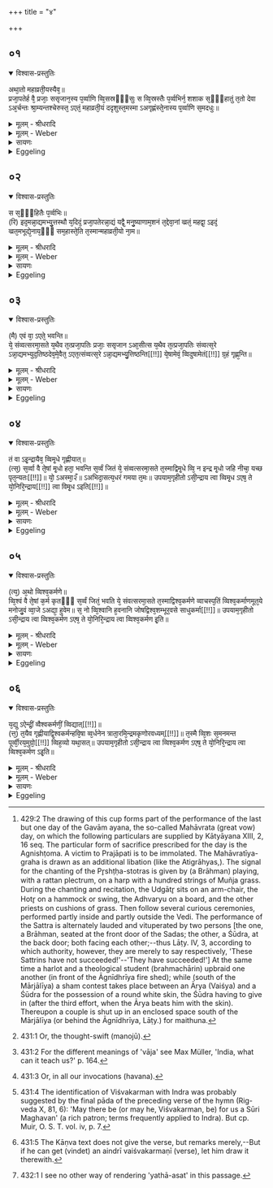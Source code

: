 +++
title = "४"

+++


## ०१


<details open><summary>विश्वास-प्रस्तुतिः</summary>

अथा᳘तो महाव्रती᳘यस्यैव᳘॥  
प्रजा᳘पतेर्ह वै᳘ प्रजाः᳘ ससृजान᳘स्य प᳘र्व्वाणि व्वि᳘सस्रᳫँ᳭सुः स व्वि᳘स्रस्तैः प᳘र्व्वभिर्न᳘ शशाक स᳘ᳫँ᳘हातुं त᳘तो देवा ऽअ᳘र्चन्तः श्रा᳘म्यन्तश्चेरुस्त᳘ ऽएतं᳘ महाव्रती᳘यं ददृशुस्त᳘मस्मा ऽअगृह्णंस्ते᳘नास्य प᳘र्व्वाणि स᳘मदधुः॥
</details>

<details><summary>मूलम् - श्रीधरादि</summary>

अथा᳘तो महाव्रती᳘यस्यैव᳘॥  
प्रजा᳘पतेर्ह वै᳘ प्रजाः᳘ ससृजान᳘स्य प᳘र्व्वाणि व्वि᳘सस्रᳫँ᳭सुः स व्वि᳘स्रस्तैः प᳘र्व्वभिर्न᳘ शशाक स᳘ᳫँ᳘हातुं त᳘तो देवा ऽअ᳘र्चन्तः श्रा᳘म्यन्तश्चेरुस्त᳘ ऽएतं᳘ महाव्रती᳘यं ददृशुस्त᳘मस्मा ऽअगृह्णंस्ते᳘नास्य प᳘र्व्वाणि स᳘मदधुः॥
</details>

<details><summary>मूलम् - Weber</summary>

अथा᳘तो महाव्रती᳘यस्यैव᳟॥  
प्रजा᳘पतेर्ह वै᳘ प्रजाः᳘ ससृजान᳘स्य प᳘र्वाणि वि᳘सस्रंसुः स वि᳘स्रस्तैः प᳘र्वभिर्न᳘ शशाक स᳘ᳫं᳘हातुं त᳘तो देवा अ᳘र्चन्तः श्रा᳘म्यन्तश्चेरुस्त᳘ एत᳘म् महाव्रती᳘यं ददृशुस्त᳘मस्मा अगृह्णस्ते᳘नास्य प᳘र्वाणि स᳘मदधुः॥
</details>

<details><summary>सायणः</summary>

…
</details>

<details><summary>Eggeling</summary>

1. Then as to the Mahāvratīya (graha) [^egg_995]. Now when Prajāpati had created the living beings, his

[^egg_995]: 429:2 The drawing of this cup forms part of the performance of the last but one day of the Gavām ayana, the so-called Mahāvrata (great vow) day, on which the following particulars are supplied by Kātyāyana XIII, 2, 16 seq. The particular form of sacrifice prescribed for the day is the Agnishṭoma. A victim to Prajāpati is to be immolated. The Mahāvratīya-graha is drawn as an additional libation (like the Atigrāhyas,). The signal for the chanting of the Pr̥shṭḥa-stotras is given by (a Brāhman) playing, with a rattan plectrum, on a harp with a hundred strings of  Muñja grass. During the chanting and recitation, the Udgātr̥ sits on an arm-chair, the Hotr̥ on a hammock or swing, the Adhvaryu on a board, and the other priests on cushions of grass. Then follow several curious ceremonies, performed partly inside and partly outside the Vedi. The performance of the Sattra is alternately lauded and vituperated by two persons [the one, a Brāhman, seated at the front door of the Sadas; the other, a Śūdra, at the back door; both facing each other;--thus Lāṭy. IV, 3, according to which authority, however, they are merely to say respectively, 'These Sattrins have not succeeded!'--'They have succeeded!'] At the same time a harlot and a theological student (brahmachārin) upbraid one another (in front of the Āgnīdhrīya fire shed); while (south of the Mārjālīya) a sham contest takes place between an Ārya (Vaiśya) and a Śūdra for the possession of a round white skin, the Śūdra having to give in (after the third effort, when the Ārya beats him with the skin). Thereupon a couple is shut up in an enclosed space south of the Mārjālīya (or behind the Āgnīdhrīya, Lāṭy.) for maithuna.

joints were relaxed: with his relaxed joints he was unable to raise himself. Then the gods went on praising and toiling. They saw this Mahāvratīya (cup) and drew it for him: thereby they restored his joints.
</details>


## ०२


<details open><summary>विश्वास-प्रस्तुतिः</summary>

स स᳘ᳫँ᳘हितैः प᳘र्व्वभिः॥  
(रि) इद᳘मन्ना᳘द्यमभ्यु᳘त्तस्थौ य᳘दिदं᳘ प्रजा᳘पतेरन्ना᳘द्यं यद्वै᳘ मनु᳘ष्याणाम᳘शनं त᳘द्देवा᳘नां व्व्रतं᳘ महद्वा᳘ ऽइदं᳘ व्व्रत᳘मभूद्ये᳘नाय᳘ᳫँ᳘ सम᳘हास्ते᳘ति त᳘स्मान्महाव्रती᳘यो ना᳘म॥
</details>

<details><summary>मूलम् - श्रीधरादि</summary>

स स᳘ᳫँ᳘हितैः प᳘र्व्वभिः॥  
(रि) इद᳘मन्ना᳘द्यमभ्यु᳘त्तस्थौ य᳘दिदं᳘ प्रजा᳘पतेरन्ना᳘द्यं यद्वै᳘ मनु᳘ष्याणाम᳘शनं त᳘द्देवा᳘नां व्व्रतं᳘ महद्वा᳘ ऽइदं᳘ व्व्रत᳘मभूद्ये᳘नाय᳘ᳫँ᳘ सम᳘हास्ते᳘ति त᳘स्मान्महाव्रती᳘यो ना᳘म॥
</details>

<details><summary>मूलम् - Weber</summary>

स स᳘ᳫं᳘हितैः प᳘र्वभिः॥  
इद᳘मन्ना᳘द्यमभ्यु᳘त्तस्थौ य᳘दिद᳘म् प्रजा᳘पतेरन्ना᳘द्यं यद्वै᳘ मनुॗष्याणाम᳘शनं त᳘द्देवा᳘नां व्रत᳘म् महद्वा᳘ इदं᳘ व्रत᳘मभूद्ये᳘नाय᳘ᳫं᳘ सम᳘हास्ते᳘ति त᳘स्मान्महाव्रती᳘यो ना᳘म॥
</details>

<details><summary>सायणः</summary>

…
</details>

<details><summary>Eggeling</summary>

2. With his joints thus restored, he approached this food, what food of Prajāpati there is,--for what eating is to men, that the vrata (fast-food, or religious observance generally) is to the gods. And because (they say), 'Great, indeed, is this vrata whereby he has raised himself,' therefore it is called Mahāvratīya.
</details>


## ०३


<details open><summary>विश्वास-प्रस्तुतिः</summary>

(मै) एवं वा᳘ ऽएते᳘ भवन्ति॥  
ये᳘ संव्वत्सरमा᳘सते य᳘थैव त᳘त्प्रजा᳘पतिः प्रजाः᳘ ससृजान ऽआ᳘सीत्स य᳘थैव त᳘त्प्रजा᳘पतिः संव्वत्स᳘रे ऽन्ना᳘द्यमभ्युद᳘तिष्ठदेव᳘मे᳘वैत᳘ ऽएत᳘त्संव्वत्स᳘रे ऽन्ना᳘द्यमभ्यु᳘त्तिष्ठन्ति[[!!]] ये᳘षामेवं᳘ व्विदुषामेतं[[!!]] ग्र᳘हं गृह्ण᳘न्ति॥
</details>

<details><summary>मूलम् - श्रीधरादि</summary>

(मै) एवं वा᳘ ऽएते᳘ भवन्ति॥  
ये᳘ संव्वत्सरमा᳘सते य᳘थैव त᳘त्प्रजा᳘पतिः प्रजाः᳘ ससृजान ऽआ᳘सीत्स य᳘थैव त᳘त्प्रजा᳘पतिः संव्वत्स᳘रे ऽन्ना᳘द्यमभ्युद᳘तिष्ठदेव᳘मे᳘वैत᳘ ऽएत᳘त्संव्वत्स᳘रे ऽन्ना᳘द्यमभ्यु᳘त्तिष्ठन्ति[[!!]] ये᳘षामेवं᳘ व्विदुषामेतं[[!!]] ग्र᳘हं गृह्ण᳘न्ति॥
</details>

<details><summary>मूलम् - Weber</summary>

एवं वा᳘ एते᳘ भवन्ति॥  
ये᳘ संवत्सरमा᳘सते य᳘थैव त᳘त्प्रजा᳘पतिः प्रजाः᳘ ससृजान आ᳘सीत्स य᳘थैव त᳘त्प्रजा᳘पतिः संवत्सॗरे ऽन्ना᳘द्यमभ्युदति᳘ष्ठदेव᳘मेॗवैत᳘ एत᳘त्संवत्सॗरे ऽन्ना᳘द्यमभ्यु᳘त्तिष्ठन्ति ये᳘षामेवं᳘ विदु᳘षामेतं ग्र᳘हं गृह्ण᳘न्ति॥
</details>

<details><summary>सायणः</summary>

…
</details>

<details><summary>Eggeling</summary>

3. Now, even as Prajāpati then was, when he had created the living beings, so are those who sit (in sacrificial session) for a year; and as Prajāpati then, after a year, approached food, so do they now, after a year, approach food, for whomsoever that knows this, they draw that cup.
</details>


## ०४


<details open><summary>विश्वास-प्रस्तुतिः</summary>

तं वा ऽइ᳘न्द्रायैव᳘ व्विमृ᳘धे गृह्णीयात्॥  
(त्स᳘) स᳘र्व्वा वै ते᳘षां मृ᳘धो हता᳘ भवन्ति स᳘र्व्वं जितं ये᳘ संव्वत्सरमा᳘सते त᳘स्माद्विमृ᳘धे व्वि᳘ न इन्द्र मृ᳘धो जहि नीचा᳘ यच्छ पृत᳘न्यतः[[!!]]॥ यो᳘ ऽअस्मा᳘२ँ॥ ऽअभिदा᳘सत्य᳘धरं गमया त᳘मः॥ उपयाम᳘गृहीतो ऽसी᳘न्द्राय त्वा व्विमृ᳘ध ऽएष᳘ ते यो᳘निरि᳘न्द्राय[[!!]] त्वा विमृ᳘ध ऽइति[[!!]]॥
</details>

<details><summary>मूलम् - श्रीधरादि</summary>

तं वा ऽइ᳘न्द्रायैव᳘ व्विमृ᳘धे गृह्णीयात्॥  
(त्स᳘) स᳘र्व्वा वै ते᳘षां मृ᳘धो हता᳘ भवन्ति स᳘र्व्वं जितं ये᳘ संव्वत्सरमा᳘सते त᳘स्माद्विमृ᳘धे व्वि᳘ न इन्द्र मृ᳘धो जहि नीचा᳘ यच्छ पृत᳘न्यतः[[!!]]॥ यो᳘ ऽअस्मा᳘२ँ॥ ऽअभिदा᳘सत्य᳘धरं गमया त᳘मः॥ उपयाम᳘गृहीतो ऽसी᳘न्द्राय त्वा व्विमृ᳘ध ऽएष᳘ ते यो᳘निरि᳘न्द्राय[[!!]] त्वा विमृ᳘ध ऽइति[[!!]]॥
</details>

<details><summary>मूलम् - Weber</summary>

तं वा इ᳘न्द्रायैव᳘ विमृ᳘धे गृह्णीयात्॥  
स᳘र्वा वै ते᳘षाम् मृ᳘धा हता᳘ भवन्ति स᳘र्वं जितं ये᳘ संवत्सरमा᳘सते त᳘स्माद्विमृ᳘धे वि᳘ न इन्द्र मृ᳘धो जहि नीचा᳘ यछ पृतन्यतः᳟॥  
यो᳘ अस्मा᳘न् अभिदा᳘सत्य᳘धरं गमया त᳘मः॥  
उपयाम᳘गृहीतो ऽसी᳘न्द्राय त्वा विमृ᳘ध एष᳘ ते यो᳘निरिन्द्रा᳘य त्वा विमृ᳘ध इ᳘ति॥
</details>

<details><summary>सायणः</summary>

…
</details>

<details><summary>Eggeling</summary>

4. Let him draw it for Indra Vimr̥dh (the Averter of scorn), for, verily, the scorners of those who sit for

a year are smitten, and all is won by them: hence for Indra Vimr̥dh,--with (Vāj. S. VIII, 44; Rig-veda X, 152, 4), 'Scatter thou our scorners, O Indra, lay them low that war against us, and send them, that persecute us, to the nethermost darkness!--Thou art taken with a support: thee to Indra Vimr̥dh!--This is thy womb: thee to Indra Vimr̥dh!'
</details>


## ०५


<details open><summary>विश्वास-प्रस्तुतिः</summary>

(त्य᳘) अ᳘थो व्विश्व᳘कर्मणे॥  
व्वि᳘श्वं वै ते᳘षां क᳘र्म कृतᳫँ᳭ स᳘र्व्वं जितं᳘ भवति ये᳘ संवत्सरमा᳘सते त᳘स्माद्विश्व᳘कर्मणे व्वाचस्प᳘तिं व्विश्व᳘कर्माणमूत᳘ये मनोजु᳘वं व्वा᳘जे ऽअद्या᳘ हुवेम॥ स᳘ नो व्वि᳘श्वानि ह᳘वनानि जोषद्विश्व᳘शम्भूर᳘वसे साधुकर्मा[[!!]]॥ उपयाम᳘गृहीतो ऽसी᳘न्द्राय त्वा व्विश्व᳘कर्मण ऽएष᳘ ते यो᳘निरि᳘न्द्राय त्वा व्विश्व᳘कर्मण इ᳘ति॥
</details>

<details><summary>मूलम् - श्रीधरादि</summary>

(त्य᳘) अ᳘थो व्विश्व᳘कर्मणे॥  
व्वि᳘श्वं वै ते᳘षां क᳘र्म कृतᳫँ᳭ स᳘र्व्वं जितं᳘ भवति ये᳘ संवत्सरमा᳘सते त᳘स्माद्विश्व᳘कर्मणे व्वाचस्प᳘तिं व्विश्व᳘कर्माणमूत᳘ये मनोजु᳘वं व्वा᳘जे ऽअद्या᳘ हुवेम॥ स᳘ नो व्वि᳘श्वानि ह᳘वनानि जोषद्विश्व᳘शम्भूर᳘वसे साधुकर्मा[[!!]]॥ उपयाम᳘गृहीतो ऽसी᳘न्द्राय त्वा व्विश्व᳘कर्मण ऽएष᳘ ते यो᳘निरि᳘न्द्राय त्वा व्विश्व᳘कर्मण इ᳘ति॥
</details>

<details><summary>मूलम् - Weber</summary>

अ᳘थो विश्व᳘कर्मणे॥  
वि᳘श्वं वै ते᳘षां क᳘र्म कृतᳫं स᳘र्वं जित᳘म् भवति ये᳘ संवत्सरमा᳘सते त᳘स्माद्विश्व᳘कर्मणे वाचस्पतिम् विश्व᳘कर्माणमूत᳘ये मनोजु᳘वं वा᳘जे अद्या᳘ हुवेम॥  
स᳘ नो वि᳘श्वानि ह᳘वनानि जोषद्विश्व᳘शम्भूर᳘वसे साधु᳘कर्ना उपयाम᳘गृहीतो ऽसी᳘न्द्राय त्वा विश्व᳘कर्मण एष᳘ ते यो᳘निरि᳘न्द्राय त्वा विश्व᳘कर्मण इ᳘ति॥
</details>

<details><summary>सायणः</summary>

…
</details>

<details><summary>Eggeling</summary>

5. Or for Viśvakarman (the All-worker), for all work is done, everything is won by those who sit in session for a year: hence for Viśvakarman,--with (Vāj. S. VIII, 45; Rig-veda X, 81, 7), 'Vācaspati Viśvakarman, the thought-speeder [^egg_996], let us invoke for protection in our struggle [^egg_997] this day: may he, the all-beneficient worker of good, delight in all our offerings [^egg_998] for our protection!--Thou art taken with a support: thee to Indra Viśvakarman [^egg_999]!--This is thy womb; thee to Indra Viśvakarman!'

[^egg_996]: 431:1 Or, the thought-swift (manojū).

[^egg_997]: 431:2 For the different meanings of 'vāja' see Max Müller, 'India, what can it teach us?' p. 164.

[^egg_998]: 431:3 Or, in all our invocations (havana).

[^egg_999]: 431:4 The identification of Viśvakarman with Indra was probably suggested by the final pāda of the preceding verse of the hymn (Rig-veda X, 81, 6): 'May there be (or may he, Viśvakarman, be) for us a Sūri Maghavan' (a rich patron; terms frequently applied to Indra). But cp. Muir, O. S. T. vol. iv, p. 7.
</details>


## ०६


<details open><summary>विश्वास-प्रस्तुतिः</summary>

य᳘द्यु ऽऐन्द्रीं᳘ व्वैश्वकर्मणीं᳘ व्विद्यात्[[!!]]॥  
(त्त᳘) त᳘यैव गृह्णीयाद्वि᳘श्वकर्मन्हवि᳘षा व्व᳘र्धनेन त्राता᳘रमि᳘न्द्रमकृणोरवध्यम्[[!!]]॥ त᳘स्मै व्वि᳘शः स᳘मनमन्त पूर्व्वी᳘रय᳘मुग्रो᳘[[!!]] व्विह᳘व्यो यथा᳘सत्॥ उपयाम᳘गृहीतो ऽसी᳘न्द्राय त्वा व्विश्व᳘कर्मण ऽएष᳘ ते यो᳘निरि᳘न्द्राय त्वा व्विश्व᳘कर्मण ऽइ᳘ति॥
</details>

<details><summary>मूलम् - श्रीधरादि</summary>

य᳘द्यु ऽऐन्द्रीं᳘ व्वैश्वकर्मणीं᳘ व्विद्यात्[[!!]]॥  
(त्त᳘) त᳘यैव गृह्णीयाद्वि᳘श्वकर्मन्हवि᳘षा व्व᳘र्धनेन त्राता᳘रमि᳘न्द्रमकृणोरवध्यम्[[!!]]॥ त᳘स्मै व्वि᳘शः स᳘मनमन्त पूर्व्वी᳘रय᳘मुग्रो᳘[[!!]] व्विह᳘व्यो यथा᳘सत्॥ उपयाम᳘गृहीतो ऽसी᳘न्द्राय त्वा व्विश्व᳘कर्मण ऽएष᳘ ते यो᳘निरि᳘न्द्राय त्वा व्विश्व᳘कर्मण ऽइ᳘ति॥
</details>

<details><summary>मूलम् - Weber</summary>

य᳘द्यु ऐन्द्रीं᳘ वैश्वकर्मणीं᳘ विद्या᳘त्॥  
त᳘थैव गृह्णीयाद्वि᳘श्वकर्मन्हवि᳘षा व᳘र्धनेन त्राता᳘रमि᳘न्द्रमकृणोरवध्य᳘म्॥  
त᳘स्मै वि᳘शः स᳘मनमन्त पू᳘र्वीरय᳘मुग्रो᳘ विह᳘व्यो यथा᳘सत्॥  
उपयाम᳘गृहीतो ऽसी᳘न्द्राय त्वा विश्व᳘कर्मण एष᳘ ते यो᳘निरि᳘न्द्राय त्वा विश्व᳘कर्मण इ᳘ति॥
</details>

<details><summary>सायणः</summary>

…
</details>

<details><summary>Eggeling</summary>

6. But if he knows the (verse) referring to Indra (and) Viśvakarman, let him draw it thus [^egg_1000] (Vāj. S. VIII, 46), 'O Viśvakarman, with strengthening libation madest thou Indra an invincible champion: to him did the people bow down of

[^egg_1000]: 431:5 The Kāṇva text does not give the verse, but remarks merely,--But if he can get (vindet) an aindrī vaiśvakarmaṇī (verse), let him draw it therewith.

old, because [^egg_1001] he, the mighty, is worthy of adoration.--Thou art taken with a support: thee to Indra Viśvakarman!--This is thy womb: thee to Indra Viśvakarman!'

[^egg_1001]: 432:1 I see no other way of rendering 'yathā-asat' in this passage.
</details>

